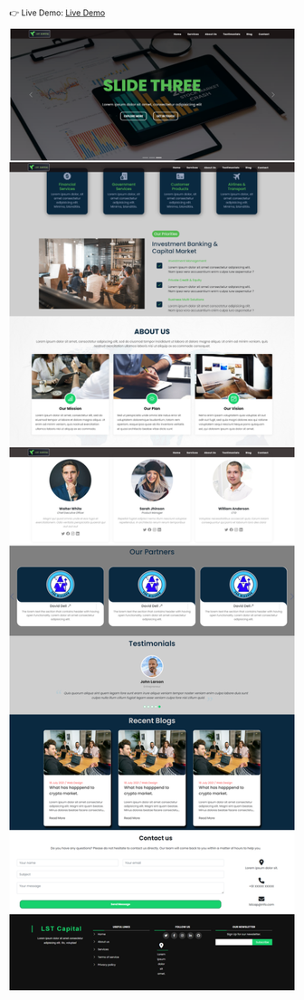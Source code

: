 👉 Live Demo: <a href='https://amritpandey619.github.io/TW-ITW6-Project/'>Live Demo</a>

![Alt text](./assets/img/LSTCapital1.png?raw=true "Title")
![Alt text](./assets/img/LSTCapital2.png?raw=true "Title")
![Alt text](./assets/img/LSTCapital3.png?raw=true "Title")
